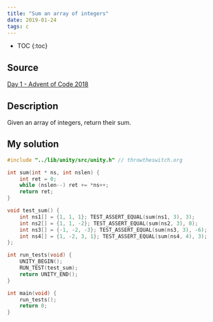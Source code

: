 ```yaml
---
title: "Sum an array of integers"
date: 2019-01-24
tags: c
---
```


* TOC
{:toc}

## Source

[Day 1 - Advent of Code 2018](https://adventofcode.com/2018/day/1)


## Description

Given an array of integers, return their sum.


## My solution

```c
#include "../lib/unity/src/unity.h" // throwtheswitch.org

int sum(int * ns, int nslen) {
    int ret = 0;
    while (nslen--) ret += *ns++;
    return ret;
}

void test_sum() {
    int ns1[] = {1, 1, 1}; TEST_ASSERT_EQUAL(sum(ns1, 3), 3);
    int ns2[] = {1, 1, -2}; TEST_ASSERT_EQUAL(sum(ns2, 3), 0);
    int ns3[] = {-1, -2, -3}; TEST_ASSERT_EQUAL(sum(ns3, 3), -6);
    int ns4[] = {1, -2, 3, 1}; TEST_ASSERT_EQUAL(sum(ns4, 4), 3);
};

int run_tests(void) {
    UNITY_BEGIN();
    RUN_TEST(test_sum);
    return UNITY_END();
}

int main(void) {
    run_tests();
    return 0;
}
```
